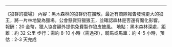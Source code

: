 
---
《狼群的獵場》
內容：黑木森林的狼群仍在擴散，最近有商隊報告發現更大的狼王，將一片林地變為獵場。公會懸賞狩獵狼王，並確認森林是否還有魔化影響。 
報酬：20 金幣，獵人協會額外提供免費製作狼皮披風。 
地點：黑木森林深處，距離：約 32 公里 步行：需約 8-10 小時（需過夜），騎馬或馬車：約 4-5 小時，預估：2-3 天完成